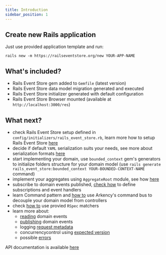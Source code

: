 ```yaml
---
title: Introduction
sidebar_position: 1
---
```


## Create new Rails application

Just use provided application template and run:

```
rails new -m https://railseventstore.org/new YOUR-APP-NAME
```

## What's included?

- Rails Event Store gem added to `Gemfile` (latest version)
- Rails Event Store data model migration generated and executed
- Rails Event Store initializer generated with default configuration
- Rails Event Store Browser mounted (available at `http://localhost:3000/res`)

## What next?

- check Rails Event Store setup defined in `config/initializers/rails_event_store.rb`, learn more how to setup Rails Event Store [here](./install)
- decide if default `YAML` serialization suits your needs, see more about serialization formats [here](../advanced-topics/event-serialization-formats)
- start implementing your domain, use `bounded_context` gem's generators to initialize folders structure for your domain model (use `rails generate rails_event_store:bounded_context YOUR-BOUNDED-CONTEXT-NAME` command)
- implement your aggregates using `AggregateRoot` module, see how [here](../core-concepts/event-sourcing)
- subscribe to domain events published, [check how](../core-concepts/subscribe) to define subscriptions and event handlers
- learn Command pattern and [how to](../advanced-topics/command-bus) use Arkency's command bus to decouple your domain model from controllers
- check [how to](../core-concepts/rspec) use provied `RSpec` matchers
- learn more about:
  - [reading](../core-concepts/read) domain events
  - [publishing](../core-concepts/publish) domain events
  - logging [request metadata](../core-concepts/request-metadata)
  - concurrencycontrol using [expected version](../core-concepts/expected-version)
  - possible [errors](../core-concepts/client-errors)

API documentation is available [here](./api)
